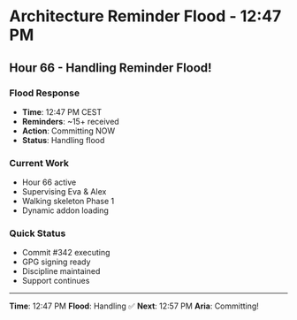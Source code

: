 # Architecture Reminder Flood - 12:47 PM

## Hour 66 - Handling Reminder Flood!

### Flood Response
- **Time**: 12:47 PM CEST
- **Reminders**: ~15+ received
- **Action**: Committing NOW
- **Status**: Handling flood

### Current Work
- Hour 66 active
- Supervising Eva & Alex
- Walking skeleton Phase 1
- Dynamic addon loading

### Quick Status
- Commit #342 executing
- GPG signing ready
- Discipline maintained
- Support continues

---

**Time**: 12:47 PM
**Flood**: Handling ✅
**Next**: 12:57 PM
**Aria**: Committing!